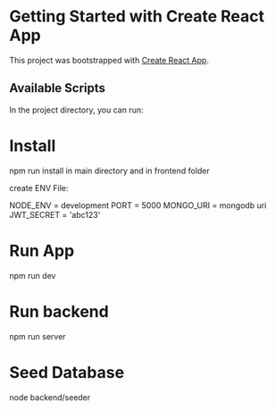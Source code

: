 # Getting Started with Create React App

This project was bootstrapped with [Create React App](https://github.com/facebook/create-react-app).

## Available Scripts

In the project directory, you can run:

# Install

npm run install in main directory and in frontend folder

create ENV File:

NODE_ENV = development
PORT = 5000
MONGO_URI = mongodb uri
JWT_SECRET = 'abc123'


# Run App
npm run dev

# Run backend
npm run server

# Seed Database
node backend/seeder
